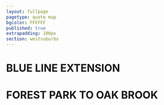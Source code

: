 ```yaml
---
layout: fullpage
pagetype: quote map
bgcolor: FFFFFF
published: true
extrapadding: 100px
section: westsuburbs
---
```


<div id="bluewest" class="mapstage"></div>

# BLUE LINE EXTENSION
# FOREST PARK TO OAK BROOK
